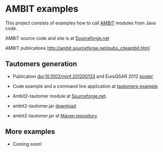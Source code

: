AMBIT examples
==============

This project consists of examples how to call [AMBIT](http://ambit.sourceforge.net/ "AMBIT") modules from Java code.

AMBIT source code and site is at [Sourceforge.net](http://ambit.sourceforge.net/)

AMBIT publications http://ambit.sourceforge.net/pubs_citeambit.html

Tautomers generation
---

  * Publication [doi:10.1002/minf.201200133](http://onlinelibrary.wiley.com/doi/10.1002/minf.201200133/abstract) and EuroQSAR 2012 [poster](http://www.slideshare.net/jeliazkova_nina/ambittautomer-an-open-source-tool-for-tautomer-generation)

  * Code example and a command line application at [tautomers-example](https://github.com/ideaconsult/examples-ambit/tree/master/tautomers-example)
  
  * Ambit2-tautomer module at [Sourceforge.net](http://ambit.sourceforge.net/AMBIT2-LIBS/ambit2-tautomers/index.html). 
   
  * ambit2-tautomer.jar [download](https://sourceforge.net/projects/ambit/files/Ambit2/AMBIT_modules/2.4.11/)

  * ambit2-tautomer.jar at [Maven repository](http://ambit.uni-plovdiv.bg:8083/nexus/index.html#nexus-search;quick%7Eambit2-tautomer)

More examples 
----------------

  * Coming soon!


